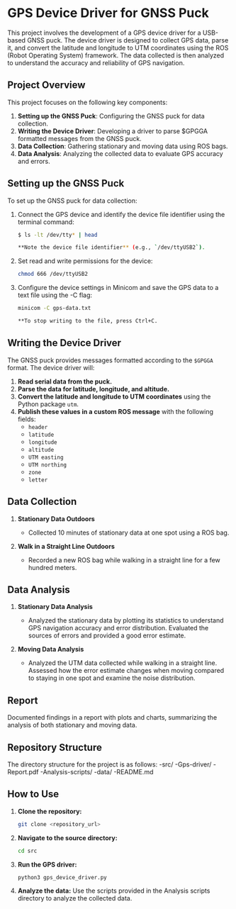 # GPS Device Driver for GNSS Puck

This project involves the development of a GPS device driver for a USB-based GNSS puck. The device driver is designed to collect GPS data, parse it, and convert the latitude and longitude to UTM coordinates using the ROS (Robot Operating System) framework. The data collected is then analyzed to understand the accuracy and reliability of GPS navigation.

## Project Overview

This project focuses on the following key components:
1. **Setting up the GNSS Puck**: Configuring the GNSS puck for data collection.
2. **Writing the Device Driver**: Developing a driver to parse $GPGGA formatted messages from the GNSS puck.
3. **Data Collection**: Gathering stationary and moving data using ROS bags.
4. **Data Analysis**: Analyzing the collected data to evaluate GPS accuracy and errors.

## Setting up the GNSS Puck

To set up the GNSS puck for data collection:
1. Connect the GPS device and identify the device file identifier using the terminal command:
   ```sh
   $ ls -lt /dev/tty* | head

   **Note the device file identifier** (e.g., `/dev/ttyUSB2`).

2. Set read and write permissions for the device:
   ```sh
   chmod 666 /dev/ttyUSB2

3. Configure the device settings in Minicom and save the GPS data to a text file using the -C flag:
    ```sh
   minicom -C gps-data.txt

   **To stop writing to the file, press Ctrl+C.

## Writing the Device Driver

The GNSS puck provides messages formatted according to the `$GPGGA` format. The device driver will:

1. **Read serial data from the puck.**
2. **Parse the data for latitude, longitude, and altitude.**
3. **Convert the latitude and longitude to UTM coordinates** using the Python package `utm`.
4. **Publish these values in a custom ROS message** with the following fields:
   - `header`
   - `latitude`
   - `longitude`
   - `altitude`
   - `UTM easting`
   - `UTM northing`
   - `zone`
   - `letter`

## Data Collection

1. **Stationary Data Outdoors**
   - Collected 10 minutes of stationary data at one spot using a ROS bag.

2. **Walk in a Straight Line Outdoors**
   - Recorded a new ROS bag while walking in a straight line for a few hundred meters.

## Data Analysis

1. **Stationary Data Analysis**
   - Analyzed the stationary data by plotting its statistics to understand GPS navigation accuracy and error distribution. Evaluated the sources of errors and provided a good error estimate.

2. **Moving Data Analysis**
   - Analyzed the UTM data collected while walking in a straight line. Assessed how the error estimate changes when moving compared to staying in one spot and examine the noise distribution.

## Report

Documented findings in a report with plots and charts, summarizing the analysis of both stationary and moving data.

## Repository Structure

The directory structure for the project is as follows:
-src/
    -Gps-driver/
    -Report.pdf
    -Analysis-scripts/
    -data/
-README.md


## How to Use

1. **Clone the repository:**
   ```sh
   git clone <repository_url>


2. **Navigate to the source directory:**
   ```sh
   cd src

3. **Run the GPS driver:**
   ```sh
   python3 gps_device_driver.py

4. **Analyze the data:**
   Use the scripts provided in the Analysis scripts directory to analyze the collected data.
